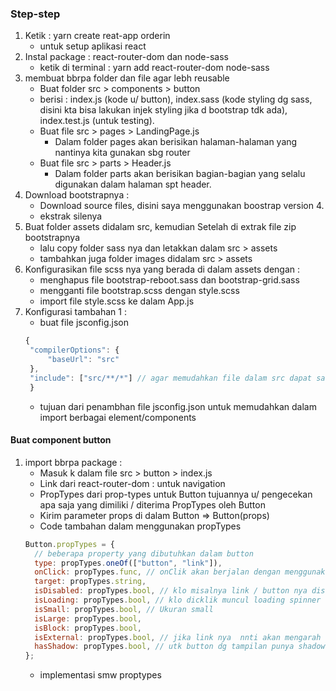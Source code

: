 ### Step-step

1. Ketik : yarn create reat-app orderin
   - untuk setup aplikasi react
2. Instal package : react-router-dom dan node-sass
   - ketik di terminal : yarn add react-router-dom node-sass
3. membuat bbrpa folder dan file agar lebh reusable
   - Buat folder src > components > button
   - berisi : index.js (kode u/ button), index.sass (kode styling dg sass, disini kta bisa lakukan injek styling jika d bootstrap tdk ada), index.test.js (untuk testing).
   - Buat file src > pages > LandingPage.js
     - Dalam folder pages akan berisikan halaman-halaman yang nantinya kita gunakan sbg router
   - Buat file src > parts > Header.js
     - Dalam folder parts akan berisikan bagian-bagian yang selalu digunakan dalam halaman spt header.
4. Download bootstrapnya :
   - Download source files, disini saya menggunakan boostrap version 4.
   - ekstrak silenya
5. Buat folder assets didalam src, kemudian Setelah di extrak file zip bootstrapnya
   - lalu copy folder sass nya dan letakkan dalam src > assets
   - tambahkan juga folder images didalam src > assets
6. Konfigurasikan file scss nya yang berada di dalam assets dengan :
   - menghapus file bootstrap-reboot.sass dan bootstrap-grid.sass
   - mengganti file bootstrap.scss dengan style.scss
   - import file style.scss ke dalam App.js
7. Konfigurasi tambahan 1 :
   - buat file jsconfig.json
   ```js
   {
    "compilerOptions": {
        "baseUrl": "src"
    },
    "include": ["src/**/*"] // agar memudahkan file dalam src dapat saling terkoneksikan, sampai ke dalam path-path nya
    }
   ```
   - tujuan dari penambhan file jsconfig.json untuk memudahkan dalam import berbagai element/components

#### Buat component button

1. import bbrpa package :
   - Masuk k dalam file src > button > index.js
   - Link dari react-router-dom : untuk navigation
   - PropTypes dari prop-types untuk Button tujuannya u/ pengecekan apa saja yang dimiliki / diterima PropTypes oleh Button
   - Kirim parameter props di dalam Button => Button(props)
   - Code tambahan dalam menggunakan propTypes
   ```js
   Button.propTypes = {
     // beberapa property yang dibutuhkan dalam button
     type: propTypes.oneOf(["button", "link"]),
     onClick: propTypes.func, // onClik akan berjalan dengan menggunakan function
     target: propTypes.string,
     isDisabled: propTypes.bool, // klo misalnya link / button nya disable
     isLoading: propTypes.bool, // klo dicklik muncul loading spinner
     isSmall: propTypes.bool, // Ukuran small
     isLarge: propTypes.bool,
     isBlock: propTypes.bool,
     isExternal: propTypes.bool, // jika link nya  nnti akan mengarah ke luar aplikasi, tp klo cuman k dalam cukup pake Link
     hasShadow: propTypes.bool, // utk button dg tampilan punya shadow
   };
   ```
   - implementasi smw proptypes
